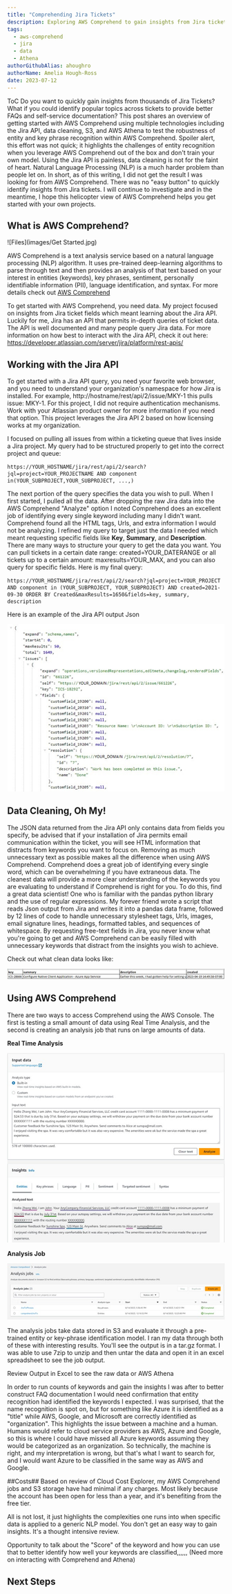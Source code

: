 ```yaml
---
title: "Comprehending Jira Tickets"
description: Exploring AWS Comprehend to gain insights from Jira tickets
tags:
  - aws-comprehend
  - jira
  - data
  - Athena
authorGithubAlias: ahoughro
authorName: Amelia Hough-Ross
date: 2023-07-12
---
```

ToC
Do you want to quickly gain insights from thousands of Jira Tickets?  What if you could identify popular topics across tickets to provide better FAQs and self-service documentation? 
This post shares an overview of getting started with AWS Comprehend using multiple technologies including the Jira API, data cleaning, S3, and AWS Athena to test the robustness of entity and key phrase recognition within AWS Comprehend.  Spoiler alert, this effort was not quick; it highlights the challenges of entity recognition when you leverage AWS Comprehend out of the box and don't train your own model.  Using the Jira API is painless, data cleaning is not for the faint of heart.  Natural Language Processing (NLP) is a much harder problem than people let on.  In short, as of this writing, I did not get the result I was looking for from AWS Comprehend.  There was no "easy button" to quickly identify insights from Jira tickets.  I will continue to investigate and in the meantime, I hope this helicopter view of AWS Comprehend helps you get started with your own projects.  

## What is AWS Comprehend?
![Files](images/Get Started.jpg)

AWS Comprehend is a text analysis service based on a natural language processing (NLP) algorithm.  It uses pre-trained deep-learning algorithms to parse through text and then provides an analysis of that text based on your interest in entities (keywords), key phrases, sentiment, personally identifiable information (PII), language identification, and syntax.  For more details check out [AWS Comprehend](https://docs.aws.amazon.com/comprehend/index.html)

To get started with AWS Comprehend, you need data.  My project focused on insights from Jira ticket fields which meant learning about the Jira API.  Luckily for me, Jira has an API that permits in-depth queries of ticket data.  The API is well documented and many people query Jira data.  For more information on how best to interact with the Jira API, check it out here: https://developer.atlassian.com/server/jira/platform/rest-apis/

## Working with the Jira API
To get started with a Jira API query, you need your favorite web browser, and you need to understand your organization's namespace for how Jira is installed.  For example, http://hostname/rest/api/2/issue/MKY-1 this pulls issue: MKY-1.  For this project, I did not require authentication mechanisms.  Work with your Atlassian product owner for more information if you need that option.  This project leverages the Jira API 2 based on how licensing works at my organization.

I focused on pulling all issues from within a ticketing queue that lives inside a Jira project.  My query had to be structured properly to get into the correct project and queue:

```
https://YOUR_HOSTNAME/jira/rest/api/2/search?jql=project=YOUR_PROJECTNAME AND component in(YOUR_SUBPROJECT,YOUR_SUBPROJECT, ...,)
```

The next portion of the query specifies the data you wish to pull.  When I first started, I pulled all the data.  After dropping the raw Jira data into the AWS Comprehend "Analyze" option I noted Comprehend does an excellent job of identifying every single keyword including many I didn't want.  Comprehend found all the HTML tags, Urls, and extra information I would not be analyzing.  I refined my query to target just the data I needed which meant requesting specific fields like **Key**, **Summary**, and **Description**.  There are many ways to structure your query to get the data you want.  You can pull tickets in a certain date range: created=YOUR_DATERANGE or all tickets up to a certain amount: maxresults=YOUR_MAX, and you can also query for specific fields.  Here is my final query:

```
https://YOUR_HOSTNAME/jira/rest/api/2/search?jql=project=YOUR_PROJECT AND component in (YOUR_SUBPROJECT, YOUR_SUBPROJECT) AND created=2021-09-30 ORDER BY Created&maxResults=1650&fields=key, summary, description
```

Here is an example of the Jira API output Json

![Files](images/JsonExampleCleaned.jpg)


## Data Cleaning, Oh My!
The JSON data returned from the Jira API only contains data from fields you specify, be advised that if your installation of Jira permits email communication within the ticket, you will see HTML information that distracts from keywords you want to focus on.  Removing as much unnecessary text as possible makes all the difference when using AWS Comprehend.  Comprehend does a great job of identifying every single word, which can be overwhelming if you have extraneous data.  The cleanest data will provide a more clear understanding of the keywords you are evaluating to understand if Comprehend is right for you.  To do this, find a great data scientist!  One who is familiar with the pandas python library and the use of regular expressions.  My forever friend wrote a script that reads Json output from Jira and writes it into a pandas data frame, followed by 12 lines of code to handle unnecessary stylesheet tags, Urls, images, email signature lines, headings, formatted tables, and sequences of whitespace.  By requesting free-text fields in Jira, you never know what you're going to get and AWS Comprehend can be easily filled with unnecessary keywords that distract from the insights you wish to achieve.

Check out what clean data looks like:

![Files](images/sampleCleanData.jpg)

## Using AWS Comprehend
There are two ways to access Comprehend using the AWS Console.  The first is testing a small amount of data using Real Time Analysis, and the second is creating an analysis job that runs on large amounts of data.  

**Real Time Analysis**

![Files](images/analysis02.jpg)

**Analysis Job**

![Files](images/analysisJobsExample.jpg)

The analysis jobs take data stored in S3 and evaluate it through a pre-trained entity or key-phrase identification model.  I ran my data through both of these with interesting results.  You'll see the output is in a tar.gz format.  I was able to use 7zip to unzip and then untar the data and open it in an excel spreadsheet to see the job output.





Review Output in Excel to see the raw data or AWS Athena

In order to run counts of keywords and gain the insights I was after to better construct FAQ documentation I would need confirmation that entity recognition had identified the keywords I expected.  I was surprised, that the name recognition is spot on, but for something like Azure it is identified as a "title" while AWS, Google, and Microsoft are correctly identified as "organization".  This highlights the issue between a machine and a human.  Humans would refer to cloud service providers as AWS, Azure and Google, so this is where I could have missed all Azure keywords assuming they would be categorized as an organization.  So technically, the machine is right, and my interpretation is wrong, but that's what I want to search for, and I would want Azure to be classified in the same way as AWS and Google.

##Costs##
Based on review of Cloud Cost Explorer, my AWS Comprehend jobs and S3 storage have had minimal if any charges.  Most likely because the account has been open for less than a year, and it's benefiting from the free tier.



All is not lost, it just highlights the complexities one runs into when specific data is applied to a generic NLP model.  You don't get an easy way to gain insights.  It's a thought intensive review.

Opportunity to talk about the "Score" of the keyword and how you can use that to better identify how well your keywords are classified,,,,,,
(Need more on interacting with Comprehend and Athena)

## Next Steps


